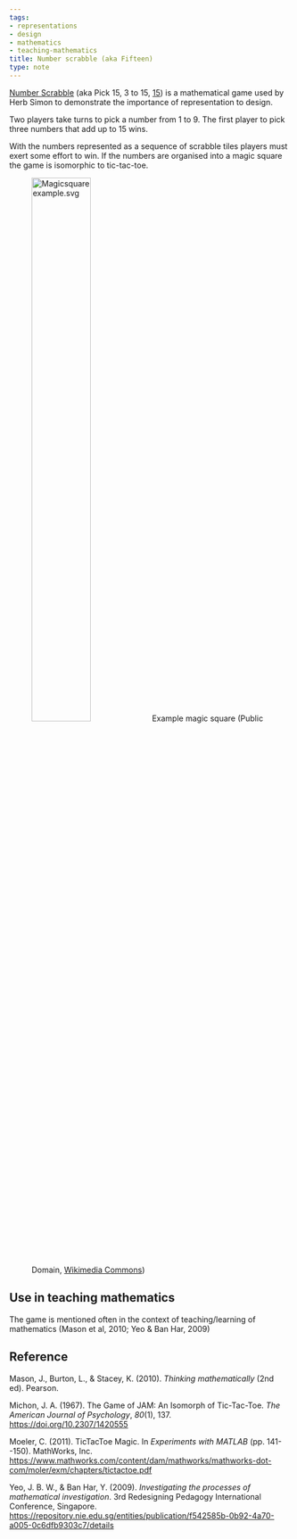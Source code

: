 ```yaml
---
tags:
- representations
- design
- mathematics
- teaching-mathematics
title: Number scrabble (aka Fifteen)
type: note
---
```

[Number Scrabble](https://en.wikipedia.org/wiki/Number_Scrabble) (aka Pick 15, 3 to 15, [15](https://nrich.maths.org/1223)) is a mathematical game used by Herb Simon to demonstrate the importance of representation to design. 

Two players take turns to pick a number from 1 to 9. The first player to pick three numbers that add up to 15 wins.


With the numbers represented as a sequence of scrabble tiles players must exert some effort to win. If the numbers are organised into a magic square the game is isomorphic to tic-tac-toe.

<figure>
<a href="https://commons.wikimedia.org/wiki/File:Magicsquareexample.svg#/media/File:Magicsquareexample.svg"><img src="https://upload.wikimedia.org/wikipedia/commons/thumb/e/e4/Magicsquareexample.svg/1200px-Magicsquareexample.svg.png" style="width:50%" alt="Magicsquareexample.svg"></a>
<caption>Example magic square (Public Domain, <a href="https://commons.wikimedia.org/w/index.php?curid=1019701">Wikimedia Commons</a>)</caption>
</figure>

## Use in teaching mathematics

The game is mentioned often in the context of teaching/learning of mathematics (Mason et al, 2010; Yeo & Ban Har, 2009)

## Reference 

Mason, J., Burton, L., & Stacey, K. (2010). *Thinking mathematically* (2nd ed). Pearson.

Michon, J. A. (1967). The Game of JAM: An Isomorph of Tic-Tac-Toe. *The American Journal of Psychology*, *80*(1), 137. <https://doi.org/10.2307/1420555>

Moeler, C. (2011). TicTacToe Magic. In *Experiments with MATLAB* (pp. 141--150). MathWorks, Inc. <https://www.mathworks.com/content/dam/mathworks/mathworks-dot-com/moler/exm/chapters/tictactoe.pdf>

Yeo, J. B. W., & Ban Har, Y. (2009). *Investigating the processes of mathematical investigation*. 3rd Redesigning Pedagogy International Conference, Singapore. <https://repository.nie.edu.sg/entities/publication/f542585b-0b92-4a70-a005-0c6dfb9303c7/details>